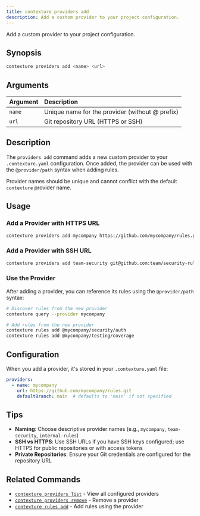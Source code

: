 ```yaml
---
title: contexture providers add
description: Add a custom provider to your project configuration.
---
```

Add a custom provider to your project configuration.

## Synopsis

```bash
contexture providers add <name> <url>
```

## Arguments

| Argument | Description                                   |
| :------- | :-------------------------------------------- |
| `name`   | Unique name for the provider (without @ prefix) |
| `url`    | Git repository URL (HTTPS or SSH)              |

## Description

The `providers add` command adds a new custom provider to your `.contexture.yaml` configuration. Once added, the provider can be used with the `@provider/path` syntax when adding rules.

Provider names should be unique and cannot conflict with the default `contexture` provider name.

## Usage

### Add a Provider with HTTPS URL

```bash
contexture providers add mycompany https://github.com/mycompany/rules.git
```

### Add a Provider with SSH URL

```bash
contexture providers add team-security git@github.com:team/security-rules.git
```

### Use the Provider

After adding a provider, you can reference its rules using the `@provider/path` syntax:

```bash
# Discover rules from the new provider
contexture query --provider mycompany

# Add rules from the new provider
contexture rules add @mycompany/security/auth
contexture rules add @mycompany/testing/coverage
```

## Configuration

When you add a provider, it's stored in your `.contexture.yaml` file:

```yaml
providers:
  - name: mycompany
    url: https://github.com/mycompany/rules.git
    defaultBranch: main  # defaults to 'main' if not specified
```

## Tips

- **Naming**: Choose descriptive provider names (e.g., `mycompany`, `team-security`, `internal-rules`)
- **SSH vs HTTPS**: Use SSH URLs if you have SSH keys configured; use HTTPS for public repositories or with access tokens
- **Private Repositories**: Ensure your Git credentials are configured for the repository URL

## Related Commands

- [`contexture providers list`](./providers-list.md) - View all configured providers
- [`contexture providers remove`](./providers-remove.md) - Remove a provider
- [`contexture rules add`](./rules-add.md) - Add rules using the provider
